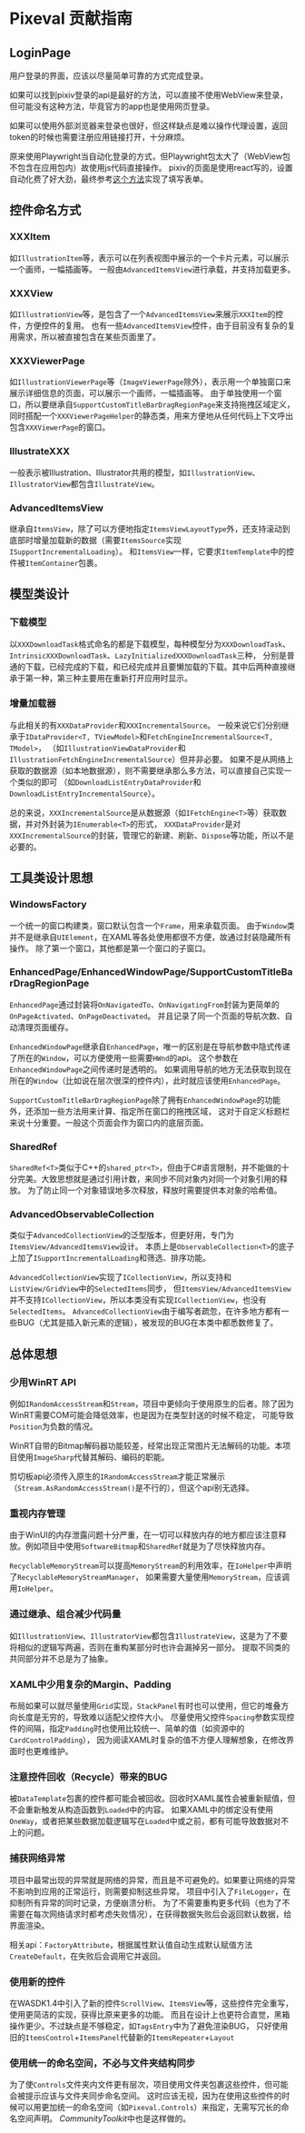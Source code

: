 # Pixeval 贡献指南

## LoginPage

用户登录的界面，应该以尽量简单可靠的方式完成登录。

如果可以找到pixiv登录的api是最好的方法，可以直接不使用WebView来登录，但可能没有这种方法，毕竟官方的app也是使用网页登录。

如果可以使用外部浏览器来登录也很好，但这样缺点是难以操作代理设置，返回token的时候也需要注册应用链接打开，十分麻烦。

原来使用Playwright当自动化登录的方式，但Playwright包太大了（WebView包不包含在应用包内）故使用js代码直接操作。
pixiv的页面是使用react写的，设置自动化费了好大劲，最终参考[这个方法](https://www.jianshu.com/p/78f5a4baf88c)实现了填写表单。

## 控件命名方式

### XXXItem

如`IllustrationItem`等，表示可以在列表视图中展示的一个卡片元素，可以展示一个画师，一幅插画等。
一般由`AdvancedItemsView`进行承载，并支持加载更多。

### XXXView

如`IllustrationView`等，是包含了一个`AdvancedItemsView`来展示`XXXItem`的控件，方便控件的复用。
也有一些`AdvancedItemsView`控件，由于目前没有复杂的复用需求，所以被直接包含在某些页面里了。

### XXXViewerPage

如`IllustrationViewerPage`等（`ImageViewerPage`除外），表示用一个单独窗口来展示详细信息的页面，可以展示一个画师，一幅插画等。
由于单独使用一个窗口，所以要继承自`SupportCustomTitleBarDragRegionPage`来支持拖拽区域定义，
同时搭配一个`XXXViewerPageHelper`的静态类，用来方便地从任何代码上下文呼出包含`XXXViewerPage`的窗口。

### IllustrateXXX

一般表示被Illustration、Illustrator共用的模型，如`IllustrationView`、`IllustratorView`都包含`IllustrateView`。

### AdvancedItemsView

继承自`ItemsView`，除了可以方便地指定`ItemsViewLayoutType`外，还支持滚动到底部时增量加载新的数据（需要`ItemsSource`实现`ISupportIncrementalLoading`）。
和`ItemsView`一样，它要求`ItemTemplate`中的控件被`ItemContainer`包裹。

## 模型类设计

### 下载模型

以`XXXDownloadTask`格式命名的都是下载模型，每种模型分为`XXXDownloadTask`、`IntrinsicXXXDownloadTask`、`LazyInitializedXXXDownloadTask`三种，
分别是普通的下载，已经完成的下载，和已经完成并且要懒加载的下载。其中后两种直接继承于第一种，第三种主要用在重新打开应用时显示。

### 增量加载器

与此相关的有`XXXDataProvider`和`XXXIncrementalSource`。
一般来说它们分别继承于`IDataProvider<T, TViewModel>`和`FetchEngineIncrementalSource<T, TModel>`，
（如`IllustrationViewDataProvider`和`IllustrationFetchEngineIncrementalSource`）但并非必要。
如果不是从网络上获取的数据源（如本地数据源），则不需要继承那么多方法，可以直接自己实现一个类似的即可
（如`DownloadListEntryDataProvider`和`DownloadListEntryIncrementalSource`）。

总的来说，`XXXIncrementalSource`是从数据源（如`IFetchEngine<T>`等）获取数据，并对外封装为`IEnumerable<T>`的形式，
`XXXDataProvider`是对`XXXIncrementalSource`的封装，管理它的新建、刷新、`Dispose`等功能，所以不是必要的。

## 工具类设计思想

### WindowsFactory

一个统一的窗口构建类，窗口默认包含一个`Frame`，用来承载页面。
由于`Window`类并不是继承自`UIElement`，在XAML等各处使用都很不方便，故通过封装隐藏所有操作。
除了第一个窗口，其他都是第一个窗口的子窗口。

### EnhancedPage/EnhancedWindowPage/SupportCustomTitleBarDragRegionPage

`EnhancedPage`通过封装将`OnNavigatedTo`、`OnNavigatingFrom`封装为更简单的`OnPageActivated`、`OnPageDeactivated`。
并且记录了同一个页面的导航次数、自动清理页面缓存。

`EnhancedWindowPage`继承自`EnhancedPage`，唯一的区别是在导航参数中隐式传递了所在的`Window`，可以方便使用一些需要`HWnd`的api。
这个参数在`EnhancedWindowPage`之间传递时是透明的。
如果调用导航的地方无法获取到现在所在的`Window`（比如说在层次很深的控件内），此时就应该使用`EnhancedPage`。

`SupportCustomTitleBarDragRegionPage`除了拥有`EnhancedWindowPage`的功能外，还添加一些方法用来计算、指定所在窗口的拖拽区域，
这对于自定义标题栏来说十分重要。一般这个页面会作为窗口内的底层页面。

### SharedRef

`SharedRef<T>`类似于C++的`shared_ptr<T>`，但由于C#语言限制，并不能做的十分完美。大致思想就是通过引用计数，来同步不同对象内对同一个对象引用的释放。
为了防止同一个对象错误地多次释放，释放时需要提供本对象的哈希值。

### AdvancedObservableCollection

类似于`AdvancedCollectionView`的泛型版本，但更好用，专门为`ItemsView/AdvancedItemsView`设计。
本质上是`ObservableCollection<T>`的底子上加了`ISupportIncrementalLoading`和筛选、排序功能。

`AdvancedCollectionView`实现了`ICollectionView`，所以支持和`ListView/GridView`中的`SelectedItems`同步，
但`ItemsView/AdvancedItemsView`并不支持`ICollectionView`，所以本类没有实现`ICollectionView`，也没有`SelectedItems`。
`AdvancedCollectionView`由于编写者疏忽，在许多地方都有一些BUG（尤其是插入新元素的逻辑），被发现的BUG在本类中都悉数修复了。

## 总体思想

### 少用WinRT API

例如`IRandomAccessStream`和`Stream`，项目中更倾向于使用原生的后者。除了因为WinRT需要COM可能会降低效率，也是因为在类型封送的时候不稳定，
可能导致`Position`为负数的情况。

WinRT自带的Bitmap解码器功能较差，经常出现正常图片无法解码的功能。本项目使用`ImageSharp`代替其解码、编码的职能。

剪切板api必须传入原生的`IRandomAccessStream`才能正常展示（`Stream.AsRandomAccessStream()`是不行的），但这个api别无选择。

### 重视内存管理

由于WinUI的内存泄露问题十分严重，在一切可以释放内存的地方都应该注意释放。例如项目中使用`SoftwareBitmap`和`SharedRef`就是为了尽快释放内存。

`RecyclableMemoryStream`可以提高`MemoryStream`的利用效率，在`IoHelper`中声明了`RecyclableMemoryStreamManager`，
如果需要大量使用`MemoryStream`，应该调用`IoHelper`。

### 通过继承、组合减少代码量

如`IllustrationView`、`IllustratorView`都包含`IllustrateView`，这是为了不要将相似的逻辑写两遍，否则在重构某部分时也许会漏掉另一部分。
提取不同类的共同部分并不总是为了抽象。

### XAML中少用复杂的Margin、Padding

布局如果可以就尽量使用`Grid`实现，`StackPanel`有时也可以使用，但它的堆叠方向长度是无穷的，导致难以适配父控件大小。
尽量使用父控件`Spacing`参数实现控件的间隔，指定`Padding`时也使用比较统一、简单的值（如资源中的`CardControlPadding`），
因为阅读XAML时复杂的值不方便人理解想象，在修改界面时也更难维护。

### 注意控件回收（Recycle）带来的BUG

被`DataTemplate`包裹的控件都可能会被回收。回收时XAML属性会被重新赋值，但不会重新触发从构造函数到`Loaded`中的内容。
如果XAML中的绑定没有使用`OneWay`，或者把某些数据加载逻辑写在`Loaded`中或之前，都有可能导致数据对不上的问题。

### 捕获网络异常

项目中最常出现的异常就是网络的异常，而且是不可避免的。如果要让网络的异常不影响到应用的正常运行，则需要抑制这些异常。
项目中引入了`FileLogger`，在抑制所有异常的同时记录，方便崩溃分析。
为了不需要重构更多代码（也为了不需要在每次网络请求时都考虑失败情况），在获得数据失败后会返回默认数据，给界面渲染。

相关api：`FactoryAttribute`，根据属性默认值自动生成默认赋值方法`CreateDefault`，在失败后会调用它并返回。

### 使用新的控件

在WASDK1.4中引入了新的控件`ScrollView`、`ItemsView`等，这些控件完全重写，使用更简洁的实现，获得比原来更多的功能。
而且在设计上也更符合直觉，黑箱操作更少。不过缺点是不够稳定，如`TagsEntry`中为了避免渲染BUG，
只好使用旧的`ItemsControl`+`ItemsPanel`代替新的`ItemsRepeater`+`Layout`

### 使用统一的命名空间，不必与文件夹结构同步

为了使`Controls`文件夹内文件更有层次，项目使用文件夹包裹这些控件，但可能会被提示应该与文件夹同步命名空间。
这时应该无视，因为在使用这些控件的时候可以用更加统一的命名空间（如`Pixeval.Controls`）来指定，无需写冗长的命名空间声明。
*CommunityToolkit*中也是这样做的。
